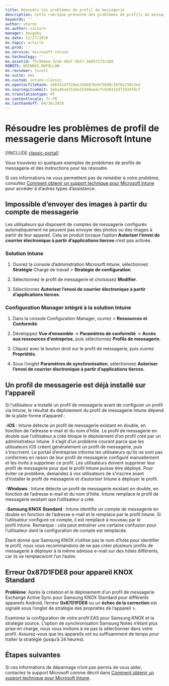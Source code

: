```yaml
---
title: Résoudre les problèmes de profil de messagerie
description: Cette rubrique présente des problèmes de profils de messagerie et fournit des instructions pour les résoudre.
keywords: ''
author: vhorne
ms.author: victorh
manager: dougeby
ms.date: 12/27/2016
ms.topic: article
ms.prod: ''
ms.service: microsoft-intune
ms.technology: ''
ms.assetid: f5c944ea-32a6-48af-bb57-16d5f1f3c588
ROBOTS: NOINDEX,NOFOLLOW
ms.reviewer: tscott
ms.suite: ems
ms.custom: intune-classic
ms.openlocfilehash: e001d1df510ac249687be9f5690c16f0a738c3e2
ms.sourcegitcommit: 5eba4bad151be32346aedc7cbb0333d71934f8cf
ms.translationtype: HT
ms.contentlocale: fr-FR
ms.lasthandoff: 04/16/2018
---
```

# <a name="troubleshoot-email-profiles-in-microsoft-intune"></a>Résoudre les problèmes de profil de messagerie dans Microsoft Intune

[!INCLUDE [classic-portal](../includes/classic-portal.md)]

Vous trouverez ici quelques exemples de problèmes de profils de messagerie et des instructions pour les résoudre.

Si ces informations ne vous permettent pas de remédier à votre problème, consultez [Comment obtenir un support technique pour Microsoft Intune](how-to-get-support-for-microsoft-intune.md) pour accéder à d’autres types d’assistance.


## <a name="unable-to-send-images-from--email-account"></a>Impossible d’envoyer des images à partir du compte de messagerie
Les utilisateurs qui disposent de comptes de messagerie configurés automatiquement ne peuvent pas envoyer des photos ou des images à partir de leur appareil.
Cela se produit lorsque l’option **Autoriser l’envoi de courrier électronique à partir d’applications tierces** n’est pas activée.

### <a name="intune-solution"></a>Solution Intune

1.  Ouvrez la console d’administration Microsoft Intune, sélectionnez **Stratégie** Charge de travail &gt; **Stratégie de configuration**.

2.  Sélectionnez le profil de messagerie et choisissez **Modifier**.

3.  Sélectionnez **Autoriser l’envoi de courrier électronique à partir d’applications tierces**.

### <a name="configuration-manager-integrated-with-intune-solution"></a>Configuration Manager intégré à la solution Intune

1.  Dans la console Configuration Manager, ouvrez &gt; **Ressources et Conformité**.

2.  Développez **Vue d’ensemble** -&gt; **Paramètres de conformité** -&gt; **Accès aux ressources d’entreprise**, puis sélectionnez **Profils de messagerie**.

3.  Cliquez avec le bouton droit sur le profil de messagerie, puis ouvrez **Propriétés**.

4.  Sous l’onglet **Paramètres de synchronisation**, sélectionnez **Autoriser l’envoi de courrier électronique à partir d’applications tierces**.


## <a name="device-already-has-an-email-profile-installed"></a>Un profil de messagerie est déjà installé sur l’appareil

Si l’utilisateur a installé un profil de messagerie avant de configurer un profil via Intune, le résultat du déploiement du profil de messagerie Intune dépend de la plate-forme d’appareil :

-**iOS** : Intune détecte un profil de messagerie existant en double, en fonction de l’adresse e-mail et du nom d’hôte. Le profil de messagerie en double que l’utilisateur a créé bloque le déploiement d’un profil créé par un administrateur Intune. Il s’agit d’un problème courant parce que les utilisateurs iOS créent généralement un profil de messagerie, puis s’inscrivent. Le portail d’entreprise informe les utilisateurs qu’ils ne sont pas conformes en raison de leur profil de messagerie configuré manuellement et les invite à supprimer ce profil. Les utilisateurs doivent supprimer leur profil de messagerie pour que le profil Intune puisse être déployé. Pour éviter ce problème, demandez à vos utilisateurs de s’inscrire avant d’installer le profil de messagerie et d’autoriser Intune à déployer le profil.

-**Windows** : Intune détecte un profil de messagerie existant en double, en fonction de l’adresse e-mail et du nom d’hôte. Intune remplace le profil de messagerie existant que l’utilisateur a créé.

-**Samsung KNOX Standard** : Intune identifie un compte de messagerie en double en fonction de l’adresse e-mail et le remplace par le profil Intune. Si l’utilisateur configure ce compte, il est remplacé à nouveau par le profil Intune. Remarque : cela peut entraîner une certaine confusion pour l’utilisateur dont la configuration de compte est remplacée.

Étant donné que Samsung KNOX n’utilise pas le nom d’hôte pour identifier le profil, nous vous recommandons de ne pas créer plusieurs profils de messagerie à déployer à la même adresse e-mail sur des hôtes différents, car ils se remplaceront l’un l’autre.

## <a name="error--0x87d1fde8-for-knox-standard-device"></a>Erreur 0x87D1FDE8 pour appareil KNOX Standard
**Problème**: Après la création et le déploiement d’un profil de messagerie Exchange Active Sync pour Samsung KNOX Standard pour différents appareils Android, l’erreur **0x87D1FDE8** ou un **échec de la correction** est signalé sous l’onglet de stratégie des propriétés de l’appareil &gt;.

Examinez la configuration de votre profil EAS pour Samsung KNOX et la stratégie source. L’option de synchronisation Samsung Notes n’étant plus prise en charge, nous vous invitons à ne pas la sélectionner dans votre profil. Assurez-vous que les appareils ont eu suffisamment de temps pour traiter la stratégie (jusqu’à 24 heures).

## <a name="next-steps"></a>Étapes suivantes
Si ces informations de dépannage n’ont pas permis de vous aider, contactez le support Microsoft comme décrit dans [Comment obtenir un support technique pour Microsoft Intune](how-to-get-support-for-microsoft-intune.md).
